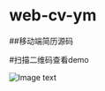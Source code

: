 # web-cv-ym
##移动端简历源码

#扫描二维码查看demo

![Image text](http://ovqf9bvrg.bkt.clouddn.com/1504530694.png)
